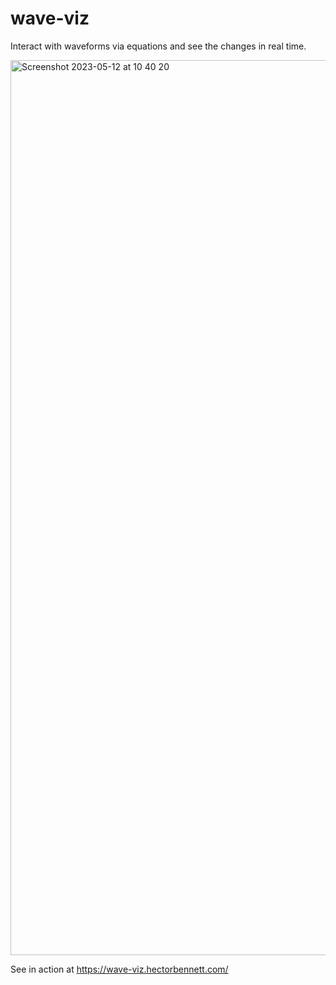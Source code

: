 # wave-viz

Interact with waveforms via equations and see the changes in real time.

<img width="1432" alt="Screenshot 2023-05-12 at 10 40 20" src="https://github.com/hectorbennett/wave-viz/assets/23317027/f6ce19bb-f664-455a-88c4-93e834cadb77">

See in action at https://wave-viz.hectorbennett.com/

